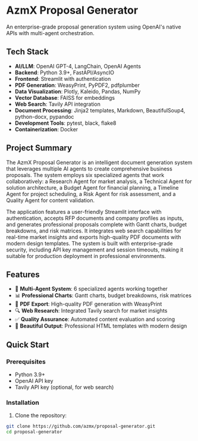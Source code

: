 # AzmX Proposal Generator

An enterprise-grade proposal generation system using OpenAI's native APIs with multi-agent orchestration.

## Tech Stack

- **AI/LLM**: OpenAI GPT-4, LangChain, OpenAI Agents
- **Backend**: Python 3.9+, FastAPI/AsyncIO
- **Frontend**: Streamlit with authentication
- **PDF Generation**: WeasyPrint, PyPDF2, pdfplumber
- **Data Visualization**: Plotly, Kaleido, Pandas, NumPy
- **Vector Database**: FAISS for embeddings
- **Web Search**: Tavily API integration
- **Document Processing**: Jinja2 templates, Markdown, BeautifulSoup4, python-docx, pypandoc
- **Development Tools**: pytest, black, flake8
- **Containerization**: Docker

## Project Summary

The AzmX Proposal Generator is an intelligent document generation system that leverages multiple AI agents to create comprehensive business proposals. The system employs six specialized agents that work collaboratively: a Research Agent for market analysis, a Technical Agent for solution architecture, a Budget Agent for financial planning, a Timeline Agent for project scheduling, a Risk Agent for risk assessment, and a Quality Agent for content validation. 

The application features a user-friendly Streamlit interface with authentication, accepts RFP documents and company profiles as inputs, and generates professional proposals complete with Gantt charts, budget breakdowns, and risk matrices. It integrates web search capabilities for real-time market insights and exports high-quality PDF documents with modern design templates. The system is built with enterprise-grade security, including API key management and session timeouts, making it suitable for production deployment in professional environments.

## Features

- 🤖 **Multi-Agent System**: 6 specialized agents working together
- 📊 **Professional Charts**: Gantt charts, budget breakdowns, risk matrices
- 📄 **PDF Export**: High-quality PDF generation with WeasyPrint
- 🔍 **Web Research**: Integrated Tavily search for market insights
- ✅ **Quality Assurance**: Automated content evaluation and scoring
- 🎨 **Beautiful Output**: Professional HTML templates with modern design

## Quick Start

### Prerequisites

- Python 3.9+
- OpenAI API key
- Tavily API key (optional, for web search)

### Installation

1. Clone the repository:
```bash
git clone https://github.com/azmx/proposal-generator.git
cd proposal-generator